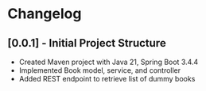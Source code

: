 # Changelog

## [0.0.1] - Initial Project Structure
- Created Maven project with Java 21, Spring Boot 3.4.4
- Implemented Book model, service, and controller
- Added REST endpoint to retrieve list of dummy books
